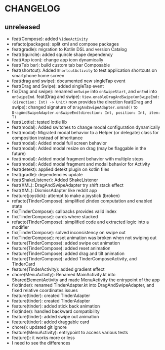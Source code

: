 # CHANGELOG

## unreleased
- feat(Compose): added `VideoActivity`
- refacto(packages): split xml and compose packages
- feat(gradle): migration to Kotlin DSL and version Catalog
- feat(Squircle): added squircle shape dependency
- feat(App icon): change app icon dynamically
- feat(Tab bar): build custom tab bar Composable
- feat(shortcut): Added `ShortcutActivity` to test application shortcuts on smartphone home screen
- feat(drag and swipe): documented new singleTap event
- feat(Drag and Swipe): added singleTap event
- fix(Drag and swipe): renamed `onSwipe` into `onSwipeStart`, and `onEnd` into `onSwipeEnd`. feat(Drag and swipe): `View.enableDragAndSwipe(onSwipeEnd:(direction: Int) -> Unit)` now provides the direction feat(Drag and swipe): changed signature of `DragAndSwipeAdapter.onEnd()` to `DragAndSwipeAdapter.onSwipeEnd(direction: Int, position: Int, item: T)`
- feat(Lottie): tested lottie lib
- feat(modal): Added switches to change modal configuration dynamically
- feat(modal): Migrated modal behavior to a Helper (or delegate) class for composition instead of inheritance
- feat(modal): Added modal full screen behavior
- feat(modal): Added modal resize on drag (may be flaggable in the future)
- feat(modal): Added modal fragment behavior with multiple steps
- feat(modal): Added modal fragment and modal behavior for Activity
- feat(detekt): applied detekt plugin on kotlin files
- feat(gradle): dependencies update
- feat(ShakeListener): Added ShakeListener
- feat(XML): DragAndSwipeAdapter try shift stack effect
- feat(XML): DismissAdapter like reddit app
- feature(joystick): attempt to make a joystick (broken)
- refacto(TinderCompose): simplified zIndex computation and enabled state
- fix(TinderCompose): callbacks provides valid index
- fix(TinderCompose): cards where stacked
- refacto(TinderCompose): simplified code and extracted logic into a modifier
- fix(TinderCompose): solved inconsistency on swipe out
- fix(TinderCompose): reset animation was broken when not swiping out
- feature(TinderCompose): added swipe out animation
- feature(TinderCompose): added reset animation
- feature(TinderCompose): added drag and tilt animation
- feature(TinderCompose): added TinderComposeActivity, and TinderCard
- feature(TinderActivity): added gradient effect
- chore(MenuActivity): Renamed MainActivity.kt into SharedElementActivity and made MenuActivity the entrypoint of the app
- fix(tinder): renamed TinderAdapter.kt into DragAndSwipeAdapter, and fixed relative coordinates issues
- feature(tinder): created TinderAdapter
- feature(tinder): created TinderAdapter
- feature(tinder): added stick back animation
- fix(tinder): handled backward compatibility
- feature(tinder): added swipe out animation
- feature(tinder): added draggable card
- chore(): updated git ignore
- feature(MenuActivity): entrypoint to access various tests
- feature(): it works more or less
- I need to see the differences
